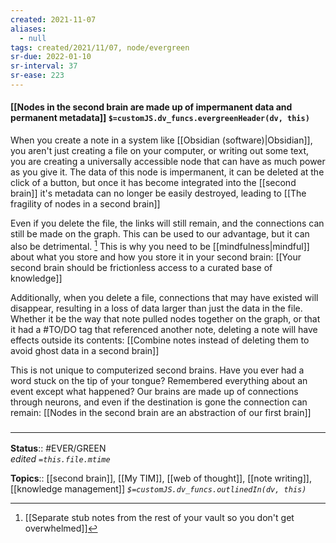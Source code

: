 ```yaml
---
created: 2021-11-07 
aliases:
  - null
tags: created/2021/11/07, node/evergreen
sr-due: 2022-01-10
sr-interval: 37
sr-ease: 223
---
```


#### [[Nodes in the second brain are made up of impermanent data and permanent metadata]] `$=customJS.dv_funcs.evergreenHeader(dv, this)`

When you create a note in a system like [[Obsidian (software)|Obsidian]], you aren't just creating a file on your computer, or writing out some text, you are creating a universally accessible node that can have as much power as you give it. The data of this node is impermanent, it can be deleted at the click of a button, but once it has become integrated into the [[second brain]] it's metadata can no longer be easily destroyed, leading to [[The fragility of nodes in a second brain]]

Even if you delete the file, the links will still remain, and the connections can still be made on the graph. This can be used to our advantage, but it can also be detrimental. [^1] This is why you need to be [[mindfulness|mindful]] about what you store and how you store it in your second brain: [[Your second brain should be frictionless access to a curated base of knowledge]]

[^1]: [[Separate stub notes from the rest of your vault so you don't get overwhelmed]]

Additionally, when you delete a file, connections that may have existed will disappear, resulting in a loss of data larger than just the data in the file. Whether it be the way that note pulled nodes together on the graph, or that it had a \#TO/DO tag that referenced another note, deleting a note will have effects outside its contents: [[Combine notes instead of deleting them to avoid ghost data in a second brain]] 

This is not unique to computerized second brains. Have you ever had a word stuck on the tip of your tongue? Remembered everything about an event except what happened? Our brains are made up of connections through neurons, and even if the destination is gone the connection can remain: [[Nodes in the second brain are an abstraction of our first brain]]

### <hr class="footnote"/>

**Status**:: #EVER/GREEN  
*edited `=this.file.mtime`*

**Topics**:: [[second brain]], [[My TIM]], [[web of thought]], [[note writing]], [[knowledge management]]
*`$=customJS.dv_funcs.outlinedIn(dv, this)`*
